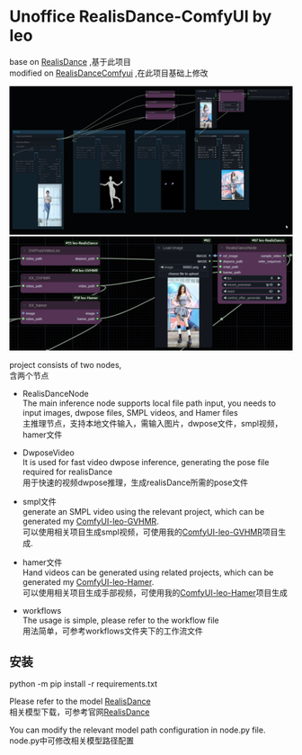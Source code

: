 # Unoffice RealisDance-ComfyUI by leo 
base on [RealisDance](https://github.com/damo-cv/RealisDance) ,基于此项目  
modified on [RealisDanceComfyui](https://github.com/AIFSH/RealisDance-ComfyUI) ,在此项目基础上修改  
 
![](workflows/001.png)  
![](workflows/002.png)  

project consists of two nodes,  
含两个节点  

* RealisDanceNode    
The main inference node supports local file path input, you needs to input images, dwpose files, SMPL videos, and Hamer files  
主推理节点，支持本地文件输入，需输入图片，dwpose文件，smpl视频，hamer文件  
  
* DwposeVideo    
It is used for fast video dwpose inference, generating the pose file required for realisDance  
用于快速的视频dwpose推理，生成realisDance所需的pose文件  
  
* smpl文件    
generate an SMPL video using the relevant project, which can be generated my [ComfyUI-leo-GVHMR](https://github.com/leeooo001/ComfyUI-leo-GVHMR).     
可以使用相关项目生成smpl视频，可使用我的[ComfyUI-leo-GVHMR](https://github.com/leeooo001/ComfyUI-leo-GVHMR)项目生成.    
  
* hamer文件    
Hand videos can be generated using related projects, which can be generated my [ComfyUI-leo-Hamer](https://github.com/leeooo001/ComfyUI-leo-Hamer).   
可以使用相关项目生成手部视频，可使用我的[ComfyUI-leo-Hamer](https://github.com/leeooo001/ComfyUI-leo-Hamer)项目生成
  
* workflows  
The usage is simple, please refer to the workflow file  
用法简单，可参考workflows文件夹下的工作流文件  
  
## 安装    
python -m pip install -r requirements.txt    
  
Please refer to the model [RealisDance](https://github.com/damo-cv/RealisDance)    
相关模型下载，可参考官网[RealisDance](https://github.com/damo-cv/RealisDance)    
  
You can modify the relevant model path configuration in node.py file.  
node.py中可修改相关模型路径配置    


